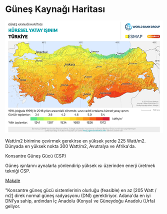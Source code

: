 # Güneş Kaynağı Haritası

![](solar-map-tr.png)

Watt/m2 birimine çevirmek gerekirse en yüksek yerde 225
Watt/m2. Dünyada en yüksek nokta 300 Watt/m2, Avutralya ve
Afrika'da.

Konsantre Güneş Gücü (CSP)

Güneş ışınlarını aynalarla yönlendirip yüksek ısı üzerinden enerji
üretmek tekniği CSP.

[Makale](https://www.researchgate.net/publication/222051631_Prospect_of_concentrating_solar_power_in_Turkey_The_sustainable_future)

"Konsantre güneş gücü sistemlerinin olurluğu (feasible) en az [205 Watt
/ m2] direk normal güneş radyasyonu (DNİ) gerektiriyor. Adana'da en iyi
DNİ'ya sahip, ardından İç Anadolu (Konya) ve Güneydoğu Anadolu (Urfa) geliyor.

